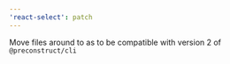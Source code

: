 ```yaml
---
'react-select': patch
---
```


Move files around to as to be compatible with version 2 of `@preconstruct/cli`

